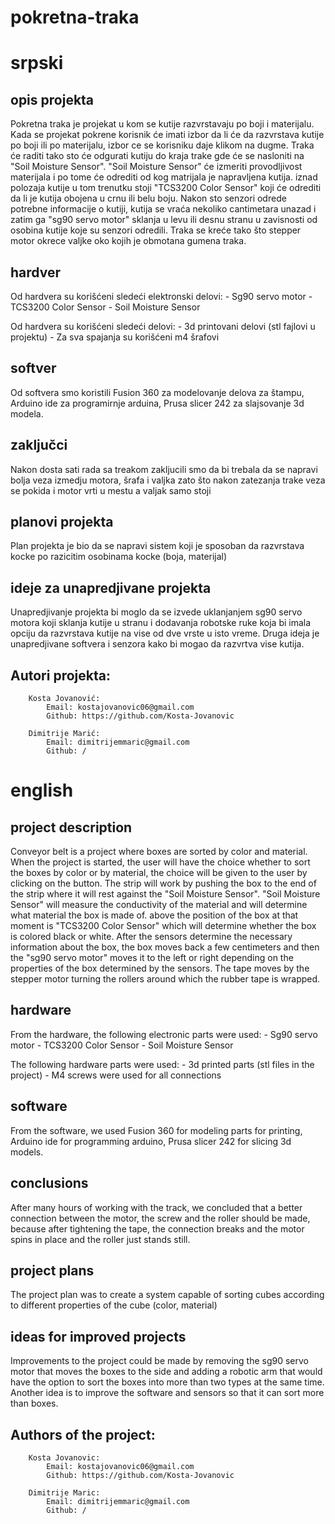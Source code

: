# pokretna-traka

# srpski

## opis projekta

Pokretna traka je projekat u kom se kutije razvrstavaju po boji i materijalu. Kada se projekat pokrene korisnik će imati izbor da li će da razvrstava kutije po boji ili po materijalu, izbor ce se korisniku daje klikom na dugme. Traka će raditi tako sto će odgurati kutiju do kraja trake gde će se nasloniti na "Soil Moisture Sensor". "Soil Moisture Sensor" će izmeriti provodljivost materijala i po tome će odrediti od kog matrijala je napravljena kutija. iznad polozaja kutije u tom trenutku stoji "TCS3200 Color Sensor" koji će odrediti da li je kutija obojena u crnu ili belu boju. Nakon sto senzori odrede potrebne informacije o kutiji, kutija se vraća nekoliko cantimetara unazad i zatim ga "sg90 servo motor" sklanja u levu ili desnu stranu u zavisnosti od osobina kutije koje su senzori odredili. Traka se kreće tako što stepper motor okrece valjke oko kojih je obmotana gumena traka.

## hardver 

Od hardvera su korišćeni sledeći elektronski delovi: - Sg90 servo motor
                                                     - TCS3200 Color Sensor
                                                     - Soil Moisture Sensor
                                                     
Od hardvera su korišćeni sledeći delovi: - 3d printovani delovi (stl fajlovi u projektu)
                                         - Za sva spajanja su korišćeni m4 šrafovi
                                         
## softver 

Od softvera smo koristili Fusion 360 za modelovanje delova za štampu, Arduino ide za programirnje arduina, Prusa slicer 242 za slajsovanje 3d modela.

## zaključci 

Nakon dosta sati rada sa treakom zakljucili smo da bi trebala da se napravi bolja veza izmedju motora, šrafa i valjka zato što nakon zatezanja trake veza se pokida i motor vrti u mestu a valjak samo stoji

## planovi projekta

Plan projekta je bio da se napravi sistem koji je sposoban da razvrstava kocke po razicitim osobinama kocke (boja, materijal)

## ideje za unapredjivane projekta

Unapredjivanje projekta bi moglo da se izvede uklanjanjem sg90 servo motora koji sklanja kutije u stranu i dodavanja robotske ruke koja bi imala opciju da razvrstava kutije na vise od dve vrste u isto vreme. Druga ideja je unapredjivane softvera i senzora kako bi mogao da razvrtva vise kutija.

## Autori projekta:

        Kosta Jovanović:
            Email: kostajovanovic06@gmail.com
            Github: https://github.com/Kosta-Jovanovic

        Dimitrije Marić:
            Email: dimitrijemmaric@gmail.com
            Github: /

# english

## project description

Conveyor belt is a project where boxes are sorted by color and material. When the project is started, the user will have the choice whether to sort the boxes by color or by material, the choice will be given to the user by clicking on the button. The strip will work by pushing the box to the end of the strip where it will rest against the "Soil Moisture Sensor". "Soil Moisture Sensor" will measure the conductivity of the material and will determine what material the box is made of. above the position of the box at that moment is "TCS3200 Color Sensor" which will determine whether the box is colored black or white. After the sensors determine the necessary information about the box, the box moves back a few centimeters and then the "sg90 servo motor" moves it to the left or right depending on the properties of the box determined by the sensors. The tape moves by the stepper motor turning the rollers around which the rubber tape is wrapped.

## hardware

From the hardware, the following electronic parts were used: - Sg90 servo motor
                                                             - TCS3200 Color Sensor
                                                             - Soil Moisture Sensor
                                                     
The following hardware parts were used: - 3d printed parts (stl files in the project)
                                        - M4 screws were used for all connections
                                         
## software

From the software, we used Fusion 360 for modeling parts for printing, Arduino ide for programming arduino, Prusa slicer 242 for slicing 3d models.

## conclusions

After many hours of working with the track, we concluded that a better connection between the motor, the screw and the roller should be made, because after tightening the tape, the connection breaks and the motor spins in place and the roller just stands still.

## project plans

The project plan was to create a system capable of sorting cubes according to different properties of the cube (color, material)

## ideas for improved projects

Improvements to the project could be made by removing the sg90 servo motor that moves the boxes to the side and adding a robotic arm that would have the option to sort the boxes into more than two types at the same time. Another idea is to improve the software and sensors so that it can sort more than boxes.

## Authors of the project:

        Kosta Jovanovic:
            Email: kostajovanovic06@gmail.com
            Github: https://github.com/Kosta-Jovanovic

        Dimitrije Maric:
            Email: dimitrijemmaric@gmail.com
            Github: /


